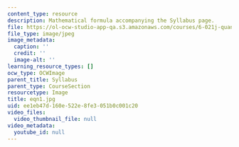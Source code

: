 ```yaml
---
content_type: resource
description: Mathematical formula accompanying the Syllabus page.
file: https://ol-ocw-studio-app-qa.s3.amazonaws.com/courses/6-021j-quantitative-physiology-cells-and-tissues-fall-2004/ee1eb47d160e522e8fe3051b0c001c20_eqn1.jpg
file_type: image/jpeg
image_metadata:
  caption: ''
  credit: ''
  image-alt: ''
learning_resource_types: []
ocw_type: OCWImage
parent_title: Syllabus
parent_type: CourseSection
resourcetype: Image
title: eqn1.jpg
uid: ee1eb47d-160e-522e-8fe3-051b0c001c20
video_files:
  video_thumbnail_file: null
video_metadata:
  youtube_id: null
---
```

